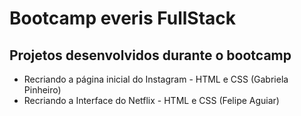 # Bootcamp everis FullStack

## Projetos desenvolvidos durante o bootcamp

- Recriando a página inicial do Instagram - HTML e CSS (Gabriela Pinheiro)
- Recriando a Interface do Netflix - HTML e CSS (Felipe Aguiar)